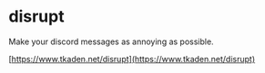 # disrupt

Make your discord messages as annoying as possible.

[https://www.tkaden.net/disrupt](https://www.tkaden.net/disrupt)